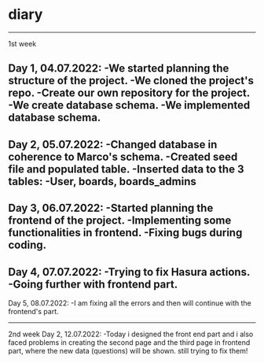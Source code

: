 # diary
--------------------------------------------------------------------------------------------------------------------------------------------------------------------
1st week

Day 1, 04.07.2022:
-We started planning the structure of the project.
-We cloned the project's repo.
-Create our own repository for the project.
-We create database schema.
-We implemented database schema.
--------------------------------------------------------------------------------------------------------------------------------------------------------------------

Day 2, 05.07.2022:
-Changed database in coherence to Marco's schema.
-Created seed file and populated table.
-Inserted data to the 3 tables:
-User, boards, boards_admins 
--------------------------------------------------------------------------------------------------------------------------------------------------------------------

Day 3, 06.07.2022:
-Started planning the frontend of the project.
-Implementing some functionalities in frontend.
-Fixing bugs during coding.
--------------------------------------------------------------------------------------------------------------------------------------------------------------------

Day 4, 07.07.2022:
-Trying to fix Hasura actions.
-Going further with frontend part.
--------------------------------------------------------------------------------------------------------------------------------------------------------------------

Day 5, 08.07.2022:
-I am fixing all the errors and then will continue with the frontend's part.

--------------------------------------------------------------------------------------------------------------------------------------------------------------------

2nd week
Day 2, 12.07.2022:
-Today i designed the front end part and i also faced problems in creating the second page and the third page in frontend part, where the new data (questions) will be shown.
still trying to fix them!
